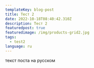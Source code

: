 ```yaml
---
templateKey: blog-post
title: Тест 2
date: 2022-10-18T08:40:42.310Z
description: Тест 2
featuredpost: true
featuredimage: /img/products-grid2.jpg
tags:
  - test2
language: ru
---
```

текст поста на русском